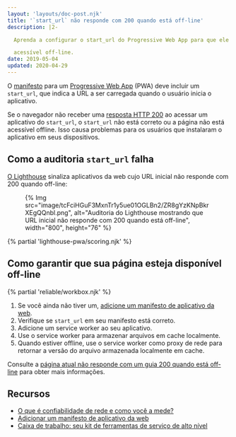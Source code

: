 ```yaml
---
layout: 'layouts/doc-post.njk'
title: '`start_url` não responde com 200 quando está off-line'
description: |2-

  Aprenda a configurar o start_url do Progressive Web App para que ele seja

  acessível off-line.
date: 2019-05-04
updated: 2020-04-29
---
```


O [manifesto](https://web.dev/add-manifest/) para um [Progressive Web App](https://web.dev/what-are-pwas/) (PWA) deve incluir um `start_url`, que indica a URL a ser carregada quando o usuário inicia o aplicativo.

Se o navegador não receber uma [resposta HTTP 200](https://developer.mozilla.org/docs/Web/HTTP/Status#Successful_responses) ao acessar um aplicativo do `start_url`, o `start_url` não está correto ou a página não está acessível offline. Isso causa problemas para os usuários que instalaram o aplicativo em seus dispositivos.

## Como a auditoria `start_url` falha

[O Lighthouse](https://developers.google.com/web/tools/lighthouse/) sinaliza aplicativos da web cujo URL inicial não responde com 200 quando off-line:

<figure>{% Img src="image/tcFciHGuF3MxnTr1y5ue01OGLBn2/ZR8gYzKNpBkrXEgQQnbl.png", alt="Auditoria do Lighthouse mostrando que URL inicial não responde com 200 quando está off-line", width="800", height="76" %}</figure>

{% partial 'lighthouse-pwa/scoring.njk' %}

## Como garantir que sua página esteja disponível off-line

{% partial 'reliable/workbox.njk' %}

1. Se você ainda não tiver um, [adicione um manifesto de aplicativo da web](https://web.dev/add-manifest/).
2. Verifique se `start_url` em seu manifesto está correto.
3. Adicione um service worker ao seu aplicativo.
4. Use o service worker para armazenar arquivos em cache localmente.
5. Quando estiver offline, use o service worker como proxy de rede para retornar a versão do arquivo armazenada localmente em cache.

Consulte a [página atual não responde com um guia 200 quando está off-line](/docs/lighthouse/pwa/works-offline/) para obter mais informações.

## Recursos

- [O que é confiabilidade de rede e como você a mede?](https://web.dev/network-connections-unreliable/)
- [Adicionar um manifesto de aplicativo da web](https://web.dev/add-manifest/)
- [Caixa de trabalho: seu kit de ferramentas de serviço de alto nível](/docs/workbox/)
